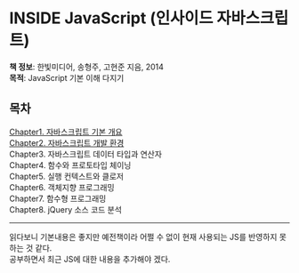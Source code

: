# INSIDE JavaScript (인사이드 자바스크립트)
**책 정보**: 한빛미디어, 송형주, 고현준 지음, 2014   
**목적**: JavaScript 기본 이해 다지기

## 목차
[Chapter1. 자바스크립트 기본 개요](https://github.com/minj0i/ReadingRecord/blob/main/INSIDE_JavaScript/Chapter1.md)      
[Chapter2. 자바스크립트 개발 환경](https://github.com/minj0i/ReadingRecord/blob/main/INSIDE_JavaScript/Chapter2.md)    
Chapter3. 자바스크립트 데이터 타입과 연산자   
Chapter4. 함수와 프로토타입 체이닝   
Chapter5. 실행 컨텍스트와 클로저   
Chapter6. 객체지향 프로그래밍   
Chapter7. 함수형 프로그래밍   
Chapter8. jQuery 소스 코드 분석

---
읽다보니 기본내용은 좋지만 예전책이라 어쩔 수 없이 현재 사용되는 JS를 반영하지 못하는 것 같다.   
공부하면서 최근 JS에 대한 내용을 추가해야 겠다.
